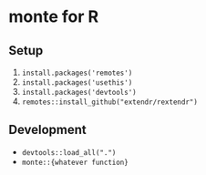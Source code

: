 # monte for R

## Setup

1. `install.packages('remotes')`
2. `install.packages('usethis')`
3. `install.packages('devtools')`
4. `remotes::install_github("extendr/rextendr")`

## Development

* `devtools::load_all(".")`
* `monte::{whatever function}`
